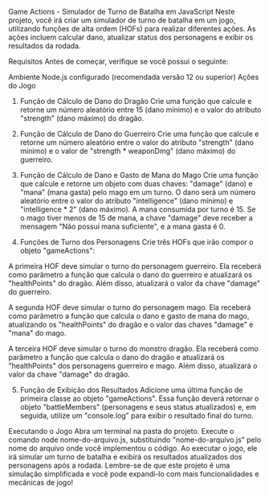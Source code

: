 Game Actions - Simulador de Turno de Batalha em JavaScript
Neste projeto, você irá criar um simulador de turno de batalha em um jogo, utilizando funções de alta ordem (HOFs) para realizar diferentes ações. As ações incluem calcular dano, atualizar status dos personagens e exibir os resultados da rodada.

Requisitos
Antes de começar, verifique se você possui o seguinte:

Ambiente Node.js configurado (recomendada versão 12 ou superior)
Ações do Jogo
1. Função de Cálculo de Dano do Dragão
Crie uma função que calcule e retorne um número aleatório entre 15 (dano mínimo) e o valor do atributo "strength" (dano máximo) do dragão.

2. Função de Cálculo de Dano do Guerreiro
Crie uma função que calcule e retorne um número aleatório entre o valor do atributo "strength" (dano mínimo) e o valor de "strength * weaponDmg" (dano máximo) do guerreiro.

3. Função de Cálculo de Dano e Gasto de Mana do Mago
Crie uma função que calcule e retorne um objeto com duas chaves: "damage" (dano) e "mana" (mana gasta) pelo mago em um turno. O dano será um número aleatório entre o valor do atributo "intelligence" (dano mínimo) e "intelligence * 2" (dano máximo). A mana consumida por turno é 15. Se o mago tiver menos de 15 de mana, a chave "damage" deve receber a mensagem "Não possui mana suficiente", e a mana gasta é 0.

4. Funções de Turno dos Personagens
Crie três HOFs que irão compor o objeto "gameActions":

A primeira HOF deve simular o turno do personagem guerreiro. Ela receberá como parâmetro a função que calcula o dano do guerreiro e atualizará os "healthPoints" do dragão. Além disso, atualizará o valor da chave "damage" do guerreiro.

A segunda HOF deve simular o turno do personagem mago. Ela receberá como parâmetro a função que calcula o dano e gasto de mana do mago, atualizando os "healthPoints" do dragão e o valor das chaves "damage" e "mana" do mago.

A terceira HOF deve simular o turno do monstro dragão. Ela receberá como parâmetro a função que calcula o dano do dragão e atualizará os "healthPoints" dos personagens guerreiro e mago. Além disso, atualizará o valor da chave "damage" do dragão.

5. Função de Exibição dos Resultados
Adicione uma última função de primeira classe ao objeto "gameActions". Essa função deverá retornar o objeto "battleMembers" (personagens e seus status atualizados) e, em seguida, utilize um "console.log" para exibir o resultado final do turno.

Executando o Jogo
Abra um terminal na pasta do projeto.
Execute o comando node nome-do-arquivo.js, substituindo "nome-do-arquivo.js" pelo nome do arquivo onde você implementou o código.
Ao executar o jogo, ele irá simular um turno de batalha e exibirá os resultados atualizados dos personagens após a rodada. Lembre-se de que este projeto é uma simulação simplificada e você pode expandi-lo com mais funcionalidades e mecânicas de jogo!